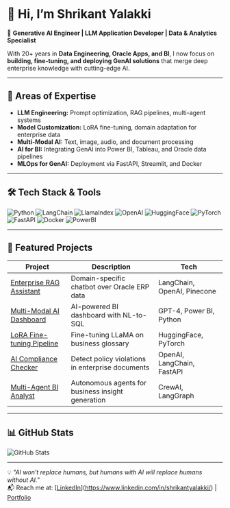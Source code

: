 # 👋 Hi, I’m Shrikant Yalakki  

🎯 **Generative AI Engineer | LLM Application Developer | Data & Analytics Specialist**  

With 20+ years in **Data Engineering, Oracle Apps, and BI**, I now focus on **building, fine-tuning, and deploying GenAI solutions** that merge deep enterprise knowledge with cutting-edge AI.

---

## 🚀 Areas of Expertise
- **LLM Engineering:** Prompt optimization, RAG pipelines, multi-agent systems
- **Model Customization:** LoRA fine-tuning, domain adaptation for enterprise data
- **Multi-Modal AI:** Text, image, audio, and document processing
- **AI for BI:** Integrating GenAI into Power BI, Tableau, and Oracle data pipelines
- **MLOps for GenAI:** Deployment via FastAPI, Streamlit, and Docker

---

## 🛠️ Tech Stack & Tools
![Python](https://img.shields.io/badge/Python-3.11-blue)
![LangChain](https://img.shields.io/badge/LangChain-Framework-orange)
![LlamaIndex](https://img.shields.io/badge/LlamaIndex-Indexing-green)
![OpenAI](https://img.shields.io/badge/OpenAI-API-black)
![HuggingFace](https://img.shields.io/badge/HuggingFace-Models-yellow)
![PyTorch](https://img.shields.io/badge/PyTorch-ML-red)
![FastAPI](https://img.shields.io/badge/FastAPI-Backend-teal)
![Docker](https://img.shields.io/badge/Docker-Container-blue)
![PowerBI](https://img.shields.io/badge/PowerBI-Business_Intelligence-gold)

---

## 📂 Featured Projects
| Project | Description | Tech |
|---------|-------------|------|
| [Enterprise RAG Assistant](#) | Domain-specific chatbot over Oracle ERP data | LangChain, OpenAI, Pinecone |
| [Multi-Modal AI Dashboard](#) | AI-powered BI dashboard with NL-to-SQL | GPT-4, Power BI, Python |
| [LoRA Fine-tuning Pipeline](#) | Fine-tuning LLaMA on business glossary | HuggingFace, PyTorch |
| [AI Compliance Checker](#) | Detect policy violations in enterprise documents | OpenAI, LangChain, FastAPI |
| [Multi-Agent BI Analyst](#) | Autonomous agents for business insight generation | CrewAI, LangGraph |

---

## 📊 GitHub Stats
![GitHub Stats](https://github-readme-stats.vercel.app/api?username=YOURUSERNAME&show_icons=true&theme=radical)

---

💡 *"AI won’t replace humans, but humans with AI will replace humans without AI."*  
📬 Reach me at: [[LinkedIn](#)](https://www.linkedin.com/in/shrikantyalakki/) | [Portfolio](#)


<!---
shrikantpy/shrikantpy is a ✨ special ✨ repository because its `README.md` (this file) appears on your GitHub profile.
You can click the Preview link to take a look at your changes.
--->
